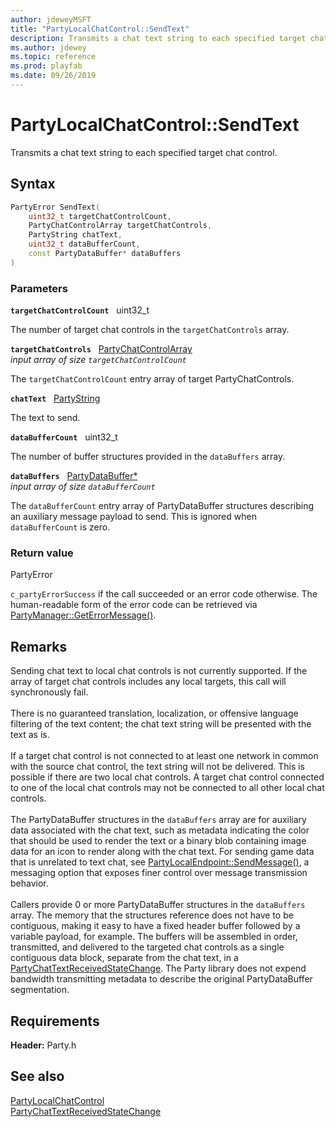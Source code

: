 ```yaml
---
author: jdeweyMSFT
title: "PartyLocalChatControl::SendText"
description: Transmits a chat text string to each specified target chat control.
ms.author: jdewey
ms.topic: reference
ms.prod: playfab
ms.date: 09/26/2019
---
```


# PartyLocalChatControl::SendText  

Transmits a chat text string to each specified target chat control.  

## Syntax  
  
```cpp
PartyError SendText(  
    uint32_t targetChatControlCount,  
    PartyChatControlArray targetChatControls,  
    PartyString chatText,  
    uint32_t dataBufferCount,  
    const PartyDataBuffer* dataBuffers  
)  
```  
  
### Parameters  
  
**`targetChatControlCount`** &nbsp; uint32_t  
  
The number of target chat controls in the `targetChatControls` array.  
  
**`targetChatControls`** &nbsp; [PartyChatControlArray](../../../typedefs.md)  
*input array of size `targetChatControlCount`*  
  
The `targetChatControlCount` entry array of target PartyChatControls.  
  
**`chatText`** &nbsp; [PartyString](../../../typedefs.md)  
  
The text to send.  
  
**`dataBufferCount`** &nbsp; uint32_t  
  
The number of buffer structures provided in the `dataBuffers` array.  
  
**`dataBuffers`** &nbsp; [PartyDataBuffer*](../../../structs/partydatabuffer.md)  
*input array of size `dataBufferCount`*  
  
The `dataBufferCount` entry array of PartyDataBuffer structures describing an auxiliary message payload to send. This is ignored when `dataBufferCount` is zero.  
  
  
### Return value  
PartyError
  
```c_partyErrorSuccess``` if the call succeeded or an error code otherwise. The human-readable form of the error code can be retrieved via [PartyManager::GetErrorMessage()](../../PartyManager/methods/partymanager_geterrormessage.md).
  
## Remarks  
  
Sending chat text to local chat controls is not currently supported. If the array of target chat controls includes any local targets, this call will synchronously fail. <br /><br /> There is no guaranteed translation, localization, or offensive language filtering of the text content; the chat text string will be presented with the text as is.   <br /><br /> If a target chat control is not connected to at least one network in common with the source chat control, the text string will not be delivered. This is possible if there are two local chat controls. A target chat control connected to one of the local chat controls may not be connected to all other local chat controls.   <br /><br /> The PartyDataBuffer structures in the `dataBuffers` array are for auxiliary data associated with the chat text, such as metadata indicating the color that should be used to render the text or a binary blob containing image data for an icon to render along with the chat text. For sending game data that is unrelated to text chat, see [PartyLocalEndpoint::SendMessage()](../../PartyLocalEndpoint/methods/partylocalendpoint_sendmessage.md), a messaging option that exposes finer control over message transmission behavior.   <br /><br /> Callers provide 0 or more PartyDataBuffer structures in the `dataBuffers` array. The memory that the structures reference does not have to be contiguous, making it easy to have a fixed header buffer followed by a variable payload, for example. The buffers will be assembled in order, transmitted, and delivered to the targeted chat controls as a single contiguous data block, separate from the chat text, in a [PartyChatTextReceivedStateChange](../../../structs/partychattextreceivedstatechange.md). The Party library does not expend bandwidth transmitting metadata to describe the original PartyDataBuffer segmentation.
  
## Requirements  
  
**Header:** Party.h
  
## See also  
[PartyLocalChatControl](../partylocalchatcontrol.md)  
[PartyChatTextReceivedStateChange](../../../structs/partychattextreceivedstatechange.md)
  
  
